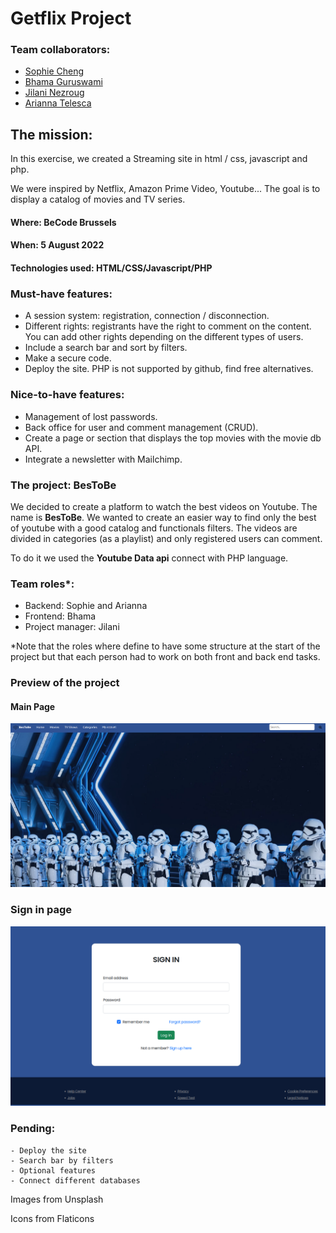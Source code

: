 # Getflix Project

### Team collaborators: 
- [Sophie Cheng](https://github.com/ch-sophie)
- [Bhama Guruswami](https://github.com/BhamaGuruswami)
- [Jilani Nezroug](https://github.com/JilaniN)
- [Arianna Telesca](https://github.com/AriannaTelesca)

## The mission:
In this exercise, we created a Streaming site in html / css, javascript and php.

We were inspired by Netflix, Amazon Prime Video, Youtube...  The goal is to display a catalog of movies and TV series.

#### Where: BeCode Brussels
#### When: 5 August 2022
#### Technologies used: HTML/CSS/Javascript/PHP

### Must-have features:
- A session system: registration, connection / disconnection.
- Different rights: registrants have the right to comment on the content. You can add other rights depending on the different types of users.
- Include a search bar and sort by filters. 
- Make a secure code. 
- Deploy the site. PHP is not supported by github, find free alternatives.

### Nice-to-have features:   
- Management of lost passwords.   
- Back office for user and comment management (CRUD).   
- Create a page or section that displays the top movies with the movie db API.  
- Integrate a newsletter with Mailchimp.   
### The project: BesToBe
We decided to create a platform to watch the best videos on Youtube. The name is **BesToBe**. 
We wanted to create an easier way to find only the best of youtube with a good catalog and functionals filters.
The videos are divided in categories (as a playlist) and only registered users can comment.  

To do it we used the **Youtube Data api** connect with PHP language.   

### Team roles*:
- Backend: Sophie and Arianna
- Frontend: Bhama
- Project manager: Jilani

*Note that the roles where define to have some structure at the start of the project but that each person had to work on both front and back end tasks.


### Preview of the project
#### Main Page
![Main page](imagesReadme/mainpage.png)  

### Sign in page
![Sign in page](imagesReadme/signIn.png)

### Pending:
    - Deploy the site
    - Search bar by filters
    - Optional features
    - Connect different databases


Images from Unsplash  

Icons from Flaticons



